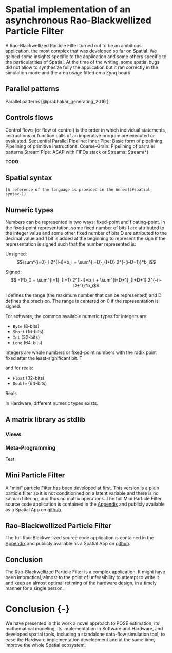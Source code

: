 # Spatial implementation of an asynchronous Rao-Blackwellized Particle Filter

A Rao-Blackwellized Particle Filter turned out to be an ambitious application, the most complex that was developed so far on Spatial. We gained some insights specific to the application and some others specific to the particularities of Spatial. At the time of the writing, some spatial bugs did not allow to synthesize fully the application but it ran correctly in the simulation mode and the area usage fitted on a Zynq board.




## Parallel patterns

Parallel patterns [@prabhakar_generating_2016,]



## Controls flows 

Control flows (or flow of control) is the order in which individual statements, instructions or function calls of an imperative program are executed or evaluated.
Sequential
Parallel
Pipeline:
	Inner Pipe: Basic form of pipelining; Pipelining of primitive instructions.
	Coarse-Grain: Pipelining of parralel patterns
	Stream Pipe: ASAP with FIFOs stack or Streams: Stream(*)
	
**TODO**	



## Spatial syntax

	[A reference of the language is provided in the Annex](#spatial-syntax-1)

## Numeric types

Numbers can be represented in two ways: fixed-point and floating-point. In the fixed-point representation, some fixed number of bits I are attributed to the integer value and some other fixed number of bits D are attributed to the decimal value and 1 bit is added at the beginning to represent the sign if the representation is signed such that the number represented is:

Unsigned:
$$\sum^{i=0}_I 2^{I-i}*b_i + \sum^{i=D}_{I+D} 2^{-(i-D+1)}*b_i$$

Signed:
$$ -1^b_0 +  \sum^{i=1}_{I+1} 2^{I-i}*b_i + \sum^{i=D+1}_{I+D+1} 2^{-(i-D+1)}*b_i$$

I defines the range (the maximum number that can be represented) and D defines the precision. The range is centered on 0 if the representation is signed.

For software, the common available numeric types for integers are: 

- `Byte` (8-bits)
- `Short` (16-bits)
- `Int` (32-bits)
- `Long` (64-bits)

Integers are whole numbers or fixed-point numbers with the radix point fixed after the least-significant bit. T

and for reals:
- `Float` (32-bits) 
- `Double` (64-bits)

Reals 

In Hardware, different numeric types exists.


## A matrix library as stdlib

### Views

### Meta-Programming

Test

## Mini Particle Filter

A "mini" particle Filter has been developed at first. This version is a plain particle filter so it is not conditionned on a latent variable and there is no kalman filtering, and thus no matrix operations.
The full Mini Particle Filter source code application is contained in the [Appendix](#mini-particle-filter-1) and publicly available as a Spatial App on [github](https://github.com/stanford-ppl/spatial-apps/blob/develop/src/MiniParticleFilter.scala).

## Rao-Blackwellized Particle Filter

The full Rao-Blackwellized source code application is contained in the [Appendix](#rao-blackwellized-particle-filter-2) and publicly available as a Spatial App on [github](https://github.com/stanford-ppl/spatial-apps/blob/develop/src/RaoBlackParticleFilter.scala).

## Conclusion

The Rao-Blackwellized Particle Filter is a complex application. It might have been impractical, almost to the point of unfeasibility to attempt to write it and keep an almost optimal retiming of the hardware design, in a timely manner for a single person.

# Conclusion {-}

We have presented in this work a novel approach to POSE estimation, its mathematical modeling, its implementation in Software and Hardware, and developed spatial tools, including a standalone data-flow simulation tool, to ease the Hardware implementation development and at the same time, improve the whole Spatial ecosystem. 



